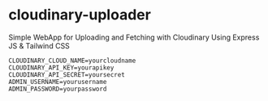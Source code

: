 # cloudinary-uploader
Simple WebApp for Uploading and Fetching with Cloudinary
Using Express JS & Tailwind CSS

```env
CLOUDINARY_CLOUD_NAME=yourcloudname
CLOUDINARY_API_KEY=yourapikey
CLOUDINARY_API_SECRET=yoursecret
ADMIN_USERNAME=yourusername
ADMIN_PASSWORD=yourpassword
```